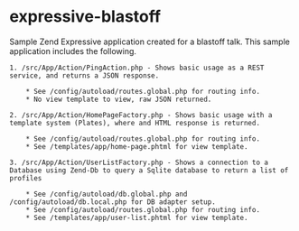 # expressive-blastoff

Sample Zend Expressive application created for a blastoff talk. This sample application includes the following.

	1. /src/App/Action/PingAction.php - Shows basic usage as a REST service, and returns a JSON response.
	
		* See /config/autoload/routes.global.php for routing info.
		* No view template to view, raw JSON returned.

	2. /src/App/Action/HomePageFactory.php - Shows basic usage with a template system (Plates), where and HTML response is returned.
	
		* See /config/autoload/routes.global.php for routing info.
		* See /templates/app/home-page.phtml for view template.
	
	3. /src/App/Action/UserListFactory.php - Shows a connection to a Database using Zend-Db to query a Sqlite database to return a list of profiles
	
		* See /config/autoload/db.global.php and /config/autoload/db.local.php for DB adapter setup.
		* See /config/autoload/routes.global.php for routing info.
		* See /templates/app/user-list.phtml for view template.
